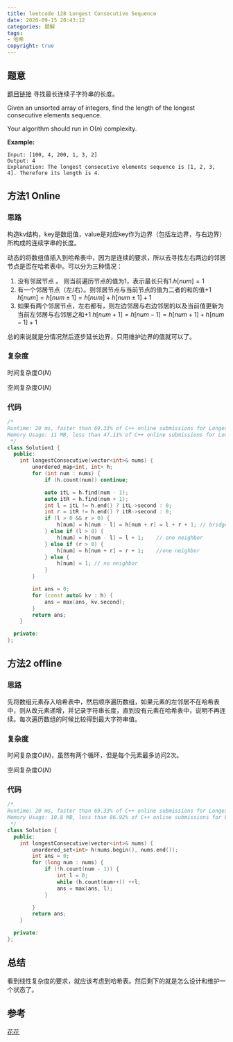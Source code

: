 ```yaml
---
title: leetcode 128 Longest Consecutive Sequence
date: 2020-09-15 20:43:12
categories: 题解
tags: 
- 哈希
copyright: true
---
```


## 题意

[题目链接](https://leetcode.com/problems/longest-consecutive-sequence/) 寻找最长连续子字符串的长度。

Given an unsorted array of integers, find the length of the longest consecutive elements sequence.

Your algorithm should run in O(*n*) complexity.

**Example:**

```
Input: [100, 4, 200, 1, 3, 2]
Output: 4
Explanation: The longest consecutive elements sequence is [1, 2, 3, 4]. Therefore its length is 4.
```

## 方法1 Online

### 思路

构造kv结构，key是数组值，value是对应key作为边界（包括左边界，与右边界）所构成的连续字串的长度。

动态的将数组值插入到哈希表中，因为是连续的要求，所以去寻找左右两边的邻居节点是否在哈希表中。可以分为三种情况：

1. 没有邻居节点 。 则当前遍历节点的值为1，表示最长只有1.$h[num] = 1$
2. 有一个邻居节点（左/右）。则邻居节点与当前节点的值为二者的和的值+1 $h[num] = h[num\pm1] = h[num]+h[num\pm1]+1$
3. 如果有两个邻居节点，左右都有，则左边邻居与右边邻居的以及当前值更新为当前左邻居与右邻居之和+1 $h[num+1] = h[num -1] = h[num+1]+h[num-1]+1$

总的来说就是分情况然后逐步延长边界，只用维护边界的值就可以了。

### 复杂度

时间复杂度$O(N)$

空间复杂度$O(N)$

### 代码

```cc
/*
Runtime: 20 ms, faster than 69.33% of C++ online submissions for Longest Consecutive Sequence.
Memory Usage: 11 MB, less than 47.11% of C++ online submissions for Longest Consecutive Sequence.
 */
class Solution1 {
  public:
	int longestConsecutive(vector<int>& nums) {
		unordered_map<int, int> h;
		for (int num : nums) {
			if (h.count(num)) continue;

			auto itL = h.find(num - 1);
			auto itR = h.find(num + 1);
			int l = itL != h.end() ? itL->second : 0;
			int r = itR != h.end() ? itR->second : 0;
			if (l > 0 && r > 0) {
				h[num] = h[num - l] = h[num + r] = l + r + 1; // bridge case
			} else if (l > 0) {
				h[num] = h[num - l] = l + 1;	// one neighbor
			} else if (r > 0) {
				h[num] = h[num + r] = r + 1;	//one neighbor
			} else {
				h[num] = 1; // no neighbor
			}
		}

		int ans = 0;
		for (const auto& kv : h) {
			ans = max(ans, kv.second);
		}
		return ans;
	}

  private:
};
```

## 方法2 offline 

### 思路

先将数组元素存入哈希表中，然后顺序遍历数组，如果元素的左邻居不在哈希表中，则从改元素递增，并记录字符串长度，直到没有元素在哈希表中，说明不再连续。每次遍历数组的时候比较得到最大字符串值。

### 复杂度

时间复杂度$O(N)$，虽然有两个循环，但是每个元素最多访问2次。

空间复杂度$O(N)$

### 代码

```cc
/*
Runtime: 20 ms, faster than 69.33% of C++ online submissions for Longest Consecutive Sequence.
Memory Usage: 10.8 MB, less than 86.92% of C++ online submissions for Longest Consecutive Sequence.
 */
class Solution {
  public:
	int longestConsecutive(vector<int>& nums) {
		unordered_set<int> h(nums.begin(), nums.end());
		int ans = 0;
		for (long num : nums) {
			if (!h.count(num - 1)) {
				int l = 0;
				while (h.count(num++)) ++l;
				ans = max(ans, l);
			}

		}
		return ans;
	}

  private:
};
```

## 总结

看到线性复杂度的要求，就应该考虑到哈希表。然后剩下的就是怎么设计和维护一个状态了。

## 参考

[花花](https://www.bilibili.com/video/av38647879/)